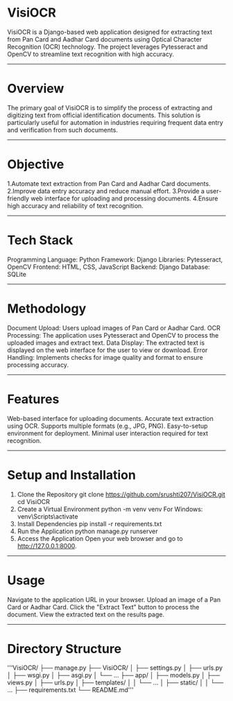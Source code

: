 # VisiOCR

VisiOCR is a Django-based web application designed for extracting text from Pan Card and Aadhar Card documents using Optical Character Recognition (OCR) technology. The project leverages Pytesseract and OpenCV to streamline text recognition with high accuracy.
___________________________________________________________________________________

# Overview

The primary goal of VisiOCR is to simplify the process of extracting and digitizing text from official identification documents. This solution is particularly useful for automation in industries requiring frequent data entry and verification from such documents.
___________________________________________________________________________________

# Objective

1.Automate text extraction from Pan Card and Aadhar Card documents.
2.Improve data entry accuracy and reduce manual effort.
3.Provide a user-friendly web interface for uploading and processing documents.
4.Ensure high accuracy and reliability of text recognition.
___________________________________________________________________________________

# Tech Stack

Programming Language: Python
Framework: Django
Libraries: Pytesseract, OpenCV
Frontend: HTML, CSS, JavaScript
Backend: Django
Database: SQLite 
___________________________________________________________________________________

# Methodology

Document Upload: Users upload images of Pan Card or Aadhar Card.
OCR Processing: The application uses Pytesseract and OpenCV to process the uploaded images and extract text.
Data Display: The extracted text is displayed on the web interface for the user to 
view or download.
Error Handling: Implements checks for image quality and format to ensure processing accuracy.
___________________________________________________________________________________

# Features

Web-based interface for uploading documents.
Accurate text extraction using OCR.
Supports multiple formats (e.g., JPG, PNG).
Easy-to-setup environment for deployment.
Minimal user interaction required for text recognition.
___________________________________________________________________________________

# Setup and Installation

1. Clone the Repository
   git clone https://github.com/srushti207/VisiOCR.git
   cd VisiOCR
2. Create a Virtual Environment
    python -m venv venv
    For Windows: venv\Scripts\activate
3. Install Dependencies
   pip install -r requirements.txt
4. Run the Application
    python manage.py runserver
5. Access the Application Open your web browser and go to
    http://127.0.0.1:8000.
___________________________________________________________________________________

# Usage

Navigate to the application URL in your browser.
Upload an image of a Pan Card or Aadhar Card.
Click the "Extract Text" button to process the document.
View the extracted text on the results page.
___________________________________________________________________________________

# Directory Structure

'''VisiOCR/
├── manage.py
├── VisiOCR/
│   ├── settings.py
│   ├── urls.py
│   ├── wsgi.py
│   ├── asgi.py
│   └── ...
├── app/
│   ├── models.py
│   ├── views.py
│   ├── urls.py
│   ├── templates/
│   │   └── ...
│   ├── static/
│   │   └── ...
├── requirements.txt
└── README.md'''






